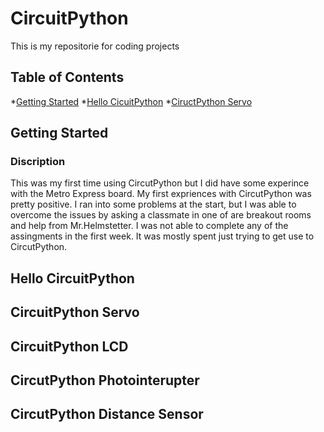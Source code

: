 # CircuitPython
This is my repositorie for coding projects 

## Table of Contents 
*[Getting Started](#Getting-Started)
*[Hello CicuitPython](#Hello-CircutPython) 
*[CiructPython Servo](#CirucitPython-Servo)




## Getting Started 

### Discription

This was my first time using CircutPython but I did have some experince with the Metro Express board. My first expriences with CircutPython was pretty positive. I ran into some problems at the start, but I was able to overcome the issues by asking a classmate in one of are breakout rooms and help from Mr.Helmstetter. I was not able to complete any of the assingments in the first week. It was mostly spent just trying to get use to CircutPython. 

## Hello CircuitPython
## CircuitPython Servo 
## CircuitPython LCD
## CircutPython Photointerupter 
## CircutPython Distance Sensor 
